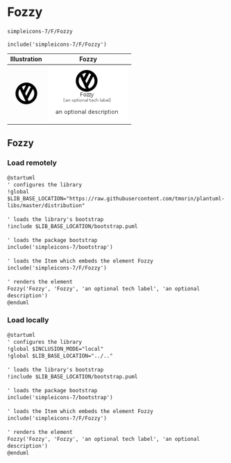 # Fozzy


```text
simpleicons-7/F/Fozzy
```

```text
include('simpleicons-7/F/Fozzy')
```



| Illustration | Fozzy |
| :---: | :---: |
| ![illustration for Illustration](../../simpleicons-7/F/Fozzy.png) | ![illustration for Fozzy](../../simpleicons-7/F/Fozzy.Local.png) |




## Fozzy

### Load remotely
```plantuml
@startuml
' configures the library
!global $LIB_BASE_LOCATION="https://raw.githubusercontent.com/tmorin/plantuml-libs/master/distribution"

' loads the library's bootstrap
!include $LIB_BASE_LOCATION/bootstrap.puml

' loads the package bootstrap
include('simpleicons-7/bootstrap')

' loads the Item which embeds the element Fozzy
include('simpleicons-7/F/Fozzy')

' renders the element
Fozzy('Fozzy', 'Fozzy', 'an optional tech label', 'an optional description')
@enduml
```

### Load locally
```plantuml
@startuml
' configures the library
!global $INCLUSION_MODE="local"
!global $LIB_BASE_LOCATION="../.."

' loads the library's bootstrap
!include $LIB_BASE_LOCATION/bootstrap.puml

' loads the package bootstrap
include('simpleicons-7/bootstrap')

' loads the Item which embeds the element Fozzy
include('simpleicons-7/F/Fozzy')

' renders the element
Fozzy('Fozzy', 'Fozzy', 'an optional tech label', 'an optional description')
@enduml
```

